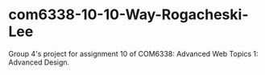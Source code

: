 # com6338-10-10-Way-Rogacheski-Lee
Group 4's project for assignment 10 of COM6338: Advanced Web Topics 1: Advanced Design.
